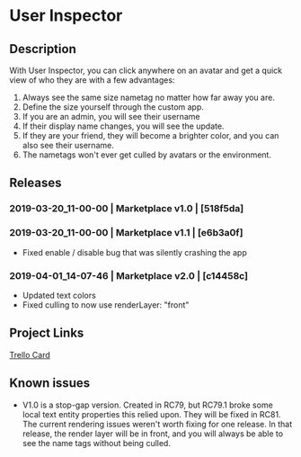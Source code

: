 # User Inspector

## Description

With User Inspector, you can click anywhere on an avatar and get a quick view of who they are with a few advantages:

1. Always see the same size nametag no matter how far away you are.
2. Define the size yourself through the custom app.
3. If you are an admin, you will see their username
4. If their display name changes, you will see the update.
5. If they are your friend, they will become a brighter color, and you can also see their username. 
6. The nametags won't ever get culled by avatars or the environment.

## Releases

### 2019-03-20_11-00-00 | Marketplace v1.0 | [518f5da]

### 2019-03-20_11-00-00 | Marketplace v1.1 | [e6b3a0f]
- Fixed enable / disable bug that was silently crashing the app

### 2019-04-01_14-07-46 | Marketplace v2.0 | [c14458c]
- Updated text colors
- Fixed culling to now use renderLayer: "front"

## Project Links
[Trello Card](https://trello.com/c/9BVI2fyL/71-combined-name-tag-app)

## Known issues
- V1.0 is a stop-gap version.  Created in RC79, but RC79.1 broke some local text entity properties this relied upon. They will be fixed in RC81.  The current rendering issues weren't worth fixing for one release.  In that release, the render layer will be in front, and you will always be able to see the name tags without being culled. 
